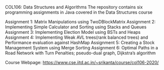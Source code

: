 COL106: Data Structures and Algorithms
The repository contains six programming assignments in Java covered in the Data Structures course

Assignment 1: Matrix Manipulations using TwoDBlockMatrix
Assignment 2: Implementing Simple Calculator and Sorting using Stacks and Queues
Assignment 3: Implementing Election Model using BSTs and Heaps
Assignment 4: Implementing Weak AVL trees(rank balanced trees) and Performance evaluation against HashMap
Assignment 5: Creating a Stock Management System using Merge Sorting
Assignment 6: Optimal Paths in a Road Network with Turn Penalties; pseudo-dual graph, Dijkstra’s algorithm

Course Webpage: https://www.cse.iitd.ac.in/~srikanta/course/col106-2020/

